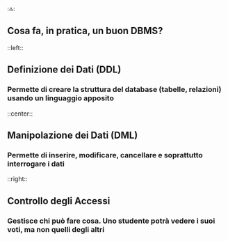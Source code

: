 ::top::
## Cosa fa, in pratica, un buon DBMS?

::left::

<div v-click class="text-center">

## <Alert strong>Definizione dei Dati (DDL)</Alert>
### Permette di creare la struttura del database (tabelle, relazioni) usando un linguaggio apposito
</div>

::center::
<div v-click class="text-center">

## <Alert strong>Manipolazione dei Dati (DML)</Alert>
### Permette di inserire, modificare, cancellare e soprattutto <Alert strong>interrogare</Alert> i dati
</div>

::right::
<div v-click class="text-center">

## <Alert strong>Controllo degli Accessi</Alert>
### Gestisce chi può fare cosa. Uno studente potrà vedere i suoi voti, ma non quelli degli altri
</div>
